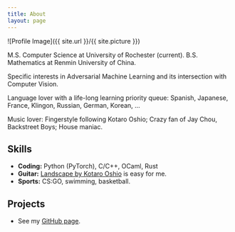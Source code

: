 ```yaml
---
title: About
layout: page
---
```

![Profile Image]({{ site.url }}/{{ site.picture }})

<p>M.S. Computer Science at University of Rochester (current). B.S. Mathematics at Renmin University of China.</p>

<p>Specific interests in Adversarial Machine Learning and its intersection with Computer Vision.</p>

<p>Language lover with a life-long learning priority queue: Spanish, Japanese, France, Klingon, Russian, German, Korean, ... </p>

<p>Music lover: Fingerstyle following Kotaro Oshio; Crazy fan of Jay Chou, Backstreet Boys; House maniac.</p>

<h2>Skills</h2>

<ul class="skill-list">
	<li><b>Coding:</b> Python (PyTorch), C/C++, OCaml, Rust</li>
	<li><b>Guitar:</b> <a href="https://www.youtube.com/watch?v=uAnkTdG0shA">Landscape by Kotaro Oshio</a> is easy for me.</li>
    <li><b>Sports:</b> CS:GO, swimming, basketball.</li>
</ul>

<h2>Projects</h2>

<ul>
	<li>See my <a href="https://github.com/">GitHub page</a>.</li>
</ul>

